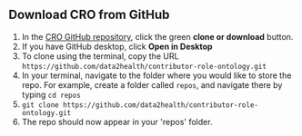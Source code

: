 ## Download CRO from GitHub

1. In the [CRO GitHub repository](https://github.com/data2health/contributor-role-ontology), click the green **clone or download** button.
2. If you have GitHub desktop, click **Open in Desktop**
3. To clone using the terminal, copy the URL `https://github.com/data2health/contributor-role-ontology.git`
4. In your terminal, navigate to the folder where you would like to store the repo. For example, create a folder called `repos`, and navigate there by typing `cd repos`
5. `git clone https://github.com/data2health/contributor-role-ontology.git`
6. The repo should now appear in your 'repos' folder.

